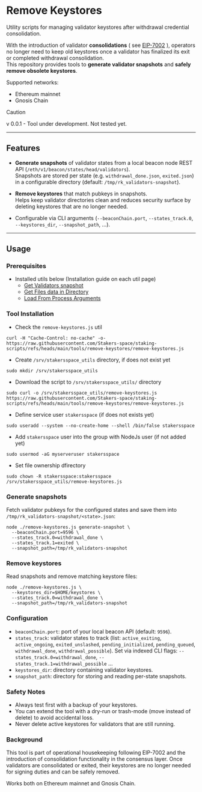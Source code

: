 # Remove Keystores

Utility scripts for managing validator keystores after withdrawal credential consolidation.

With the introduction of validator **consolidations** ( see [EIP-7002](https://eips.ethereum.org/EIPS/eip-7002) ), operators no longer need to keep old keystores once a validator has finalized its exit or completed withdrawal consolidation.  
This repository provides tools to **generate validator snapshots** and **safely remove obsolete keystores**.

Supported networks:
- Ethereum mainnet
- Gnosis Chain

> [!CAUTION]
> v 0.0.1 - Tool under development. Not tested yet.

---

## Features

- **Generate snapshots** of validator states from a local beacon node REST API (`/eth/v1/beacon/states/head/validators`).  
  Snapshots are stored per state (e.g. `withdrawal_done.json`, `exited.json`) in a configurable directory (default: `/tmp/rk_validators-snapshot`).

- **Remove keystores** that match pubkeys in snapshots.  
  Helps keep validator directories clean and reduces security surface by deleting keystores that are no longer needed.

- Configurable via CLI arguments (`--beaconChain.port`, `--states_track.0`, `--keystores_dir`, `--snapshot_path`, …).

---
## Usage
### Prerequisites
- Installed utils below (Installation guide on each util page)
  - [Get Validators snapshot](https://github.com/Stakers-space/staking-scripts/tree/main/utils/get-validators-snapshot)
  - [Get Files data in Directory](https://github.com/Stakers-space/staking-scripts/tree/main/utils/get_files_content)
  - [Load From Process Arguments](https://github.com/Stakers-space/staking-scripts/tree/main/utils/load-from-process-arguments)


### Tool Installation
- Check the `remove-keystores.js` util
```
curl -H "Cache-Control: no-cache" -o- https://raw.githubusercontent.com/Stakers-space/staking-scripts/refs/heads/main/tools/remove-keystores/remove-keystores.js
```
- Create `/srv/stakersspace_utils` directory, if does not exist yet
```
sudo mkdir /srv/stakersspace_utils
```
- Download the script to `/srv/stakersspace_utils/` directory
```
sudo curl -o /srv/stakersspace_utils/remove-keystores.js https://raw.githubusercontent.com/Stakers-space/staking-scripts/refs/heads/main/tools/remove-keystores/remove-keystores.js
```
- Define service user `stakersspace` (if does not exists yet)
```
sudo useradd --system --no-create-home --shell /bin/false stakersspace
```
- Add `stakersspace` user into the group with NodeJs user (if not added yet)
```
sudo usermod -aG myserveruser stakersspace
```
- Set file ownership dfirectory
```
sudo chown -R stakersspace:stakersspace /srv/stakersspace_utils/remove-keystores.js
```


### Generate snapshots
Fetch validator pubkeys for the configured states and save them into `/tmp/rk_validators-snapshot/<state>.json`:
```
node ./remove-keystores.js generate-snapshot \
  --beaconChain.port=9596 \
  --states_track.0=withdrawal_done \
  --states_track.1=exited \
  --snapshot_path=/tmp/rk_validators-snapshot
```
### Remove keystores
Read snapshots and remove matching keystore files:
```
node ./remove-keystores.js \
  --keystores_dir=$HOME/keystores \
  --states_track.0=withdrawal_done \
  --snapshot_path=/tmp/rk_validators-snapshot
```
### Configuration
- `beaconChain.port`: port of your local beacon API (default: `9596`).
- `states_track`: validator states to track (list: `active_exiting`, `active_ongoing`, `exited_unslashed`, `pending_initialized`, `pending_queued`, `withdrawal_done`, `withdrawal_possible`).
    Set via indexed CLI flags: `--states_track.0=withdrawal_done`, `--states_track.1=withdrawal_possible` ...
- `keystores_dir`: directory containing validator keystores.
- `snapshot_path`: directory for storing and reading per-state snapshots.

### Safety Notes
- Always test first with a backup of your keystores.
- You can extend the tool with a dry-run or trash-mode (move instead of delete) to avoid accidental loss.
- Never delete active keystores for validators that are still running.

### Background
This tool is part of operational housekeeping following EIP-7002 and the introduction of consolidation functionality in the consensus layer.
Once validators are consolidated or exited, their keystores are no longer needed for signing duties and can be safely removed.

Works both on Ethereum mainnet and Gnosis Chain.